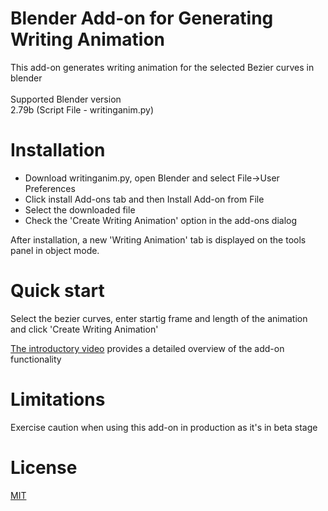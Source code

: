 # Blender Add-on for Generating Writing Animation<br>
This add-on generates writing animation for the selected Bezier curves in blender <br><br>
Supported Blender version<br>
2.79b (Script File - writinganim.py) <br>

# Installation
- Download writinganim.py, open Blender and select File->User Preferences <br>
- Click install Add-ons tab and then Install Add-on from File<br>
- Select the downloaded file <br>
- Check the 'Create Writing Animation' option in the add-ons dialog <br>

After installation, a new 'Writing Animation' tab is displayed on the tools panel in object mode.

# Quick start
Select the bezier curves, enter startig frame and length of the animation and click 'Create Writing Animation'<br>

<a href=https://youtu.be/XMimQfQR_ss> The introductory video</a> provides a detailed overview of the add-on functionality

# Limitations
Exercise caution when using this add-on in production as it's in beta stage<br>

# License
<a href=https://github.com/Shriinivas/writinganimation/blob/master/LICENSE>MIT</a>
